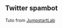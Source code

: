 ## Twitter spambot

Tuto from [JumpstartLab](http://tutorials.jumpstartlab.com/projects/microblogger.html)
